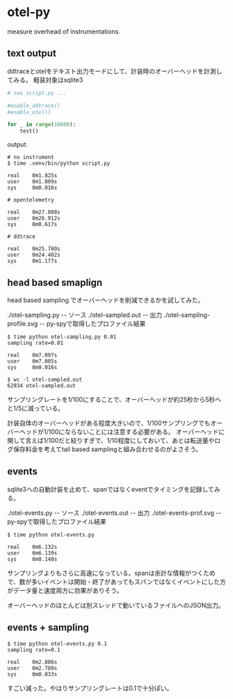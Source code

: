 # otel-py

measure overhead of instrumentations.

## text output

ddtraceとotelをテキスト出力モードにして、計装時のオーバーヘッドを計測してみる。
軽装対象はsqlite3


```py
# see script.py ...

#enable_ddtrace()
#enable_otel()

for _ in range(10000):
    test()
```

output:

```
# no instrument
$ time .venv/bin/python script.py

real    0m1.825s
user    0m1.809s
sys     0m0.016s

# opentelemetry

real    0m27.088s
user    0m26.912s
sys     0m0.617s

# ddtrace

real    0m25.780s
user    0m24.402s
sys     0m1.177s
```

## head based smaplign

head based sampling でオーバーヘッドを削減できるかを試してみた。

./otel-sampling.py  -- ソース
./otel-sampled.out  -- 出力
./otel-sampling-profile.svg -- py-spyで取得したプロファイル結果

```
$ time python otel-sampling.py 0.01
sampling rate=0.01

real    0m7.097s
user    0m7.085s
sys     0m0.016s

$ wc -l otel-sampled.out
62934 otel-sampled.out
```

サンプリングレートを1/100にすることで、オーバーヘッドが約25秒から5秒へと1/5に減っている。

計装自体のオーバーヘッドがある程度大きいので、1/100サンプリングでもオーバーヘッドが1/100にならないことには注意する必要がある。
オーバーヘッドに関して言えば1/100だと絞りすぎで、1/10程度にしておいて、あとは転送量やログ保存料金を考えてtail based samplingと組み合わせるのがよさそう。


## events

sqlite3への自動計装を止めて、spanではなくeventでタイミングを記録してみる。

./otel-events.py  -- ソース
./otel-events.out  -- 出力
./otel-events-prof.svg -- py-spyで取得したプロファイル結果

```
$ time python otel-events.py

real    0m6.132s
user    0m6.139s
sys     0m0.140s
```

サンプリングよりもさらに高速になっている。spanは余計な情報がつくためで、数が多いイベントは開始・終了があってもスパンではなくイベントにした方がデータ量と速度両方に効果がありそう。

オーバーヘッドのほとんどは別スレッドで動いているファイルへのJSON出力。

## events + sampling

```
$ time python otel-events.py 0.1
sampling rate=0.1

real    0m2.806s
user    0m2.780s
sys     0m0.033s
```

すごい減った。やはりサンプリングレートは0.1で十分ぽい。

